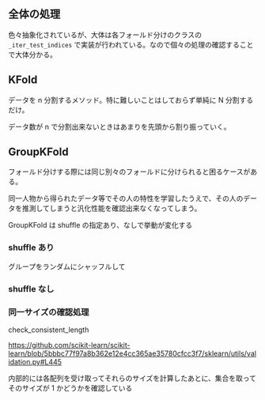 ## 全体の処理

色々抽象化されているが、大体は各フォールド分けのクラスの `_iter_test_indices` で実装が行われている。なので個々の処理の確認することで大体分かる。

## KFold

データを n 分割するメソッド。特に難しいことはしておらず単純に N 分割するだけ。

データ数が n で分割出来ないときはあまりを先頭から割り振っていく。

## GroupKFold

フォールド分けする際には同じ別々のフォールドに分けられると困るケースがある。

同一人物から得られたデータ等でその人の特性を学習したうえで、その人のデータを推測してしまうと汎化性能を確認出来なくなってしまう。

GroupKFold は shuffle の指定あり、なしで挙動が変化する

### shuffle あり

グループをランダムにシャッフルして

### shuffle なし

### 同一サイズの確認処理

check_consistent_length

https://github.com/scikit-learn/scikit-learn/blob/5bbbc77f97a8b362e12e4cc365ae35780cfcc3f7/sklearn/utils/validation.py#L445

内部的には各配列を受け取ってそれらのサイズを計算したあとに、集合を取ってそのサイズが 1 かどうかを確認している
